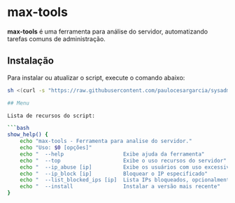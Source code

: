 # max-tools

**max-tools** é uma ferramenta para análise do servidor, automatizando tarefas comuns de administração.

## Instalação

Para instalar ou atualizar o script, execute o comando abaixo:

```bash
sh <(curl -s "https://raw.githubusercontent.com/paulocesargarcia/sysadmin/main/max-tools.sh") --install

## Menu

Lista de recursos do script:

```bash
show_help() {
    echo "max-tools - Ferramenta para analise do servidor."
    echo "Uso: $0 [opções]"
    echo "  --help                   Exibe ajuda da ferramenta"
    echo "  --top                    Exibe o uso recursos do servidor"
    echo "  --ip_abuse [ip]          Exibe os usuários com uso excessivo para de um IP"
    echo "  --ip_block [ip]          Bloquear o IP especificado"
    echo "  --list_blocked_ips [ip]  Lista IPs bloqueados, opcionalmente filtra por [ip]"
    echo "  --install                Instalar a versão mais recente"
}